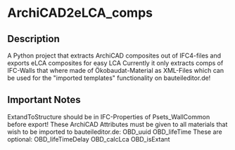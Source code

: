 # ArchiCAD2eLCA_comps
## Description
A Python project that extracts ArchiCAD composites out of IFC4-files and exports eLCA composites for easy LCA
Currently it only extracts comps of IFC-Walls that where made of Ökobaudat-Material as XML-Files which can be used for the "imported templates" functionality on bauteileditor.de!
## Important Notes
ExtandToStructure should be in IFC-Properties of Psets_WallCommon before export!
These ArchiCAD Attributes must be given to all materials that wish to be imported to bauteileditor.de:
OBD_uuid
OBD_lifeTime
These are optional:
OBD_lifeTimeDelay
OBD_calcLca
OBD_isExtant